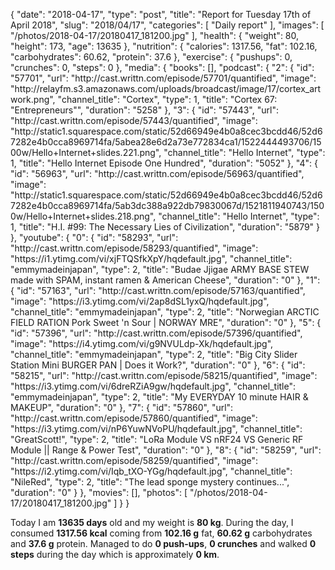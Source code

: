 {
    "date": "2018-04-17",
    "type": "post",
    "title": "Report for Tuesday 17th of April 2018",
    "slug": "2018\/04\/17",
    "categories": [
        "Daily report"
    ],
    "images": [
        "\/photos\/2018-04-17\/20180417_181200.jpg"
    ],
    "health": {
        "weight": 80,
        "height": 173,
        "age": 13635
    },
    "nutrition": {
        "calories": 1317.56,
        "fat": 102.16,
        "carbohydrates": 60.62,
        "protein": 37.6
    },
    "exercise": {
        "pushups": 0,
        "crunches": 0,
        "steps": 0
    },
    "media": {
        "books": [],
        "podcast": {
            "2": {
                "id": "57701",
                "url": "http:\/\/cast.writtn.com\/episode\/57701\/quantified",
                "image": "http:\/\/relayfm.s3.amazonaws.com\/uploads\/broadcast\/image\/17\/cortex_artwork.png",
                "channel_title": "Cortex",
                "type": 1,
                "title": "Cortex 67: \"Entrepreneurs\"",
                "duration": "5258"
            },
            "3": {
                "id": "57443",
                "url": "http:\/\/cast.writtn.com\/episode\/57443\/quantified",
                "image": "http:\/\/static1.squarespace.com\/static\/52d66949e4b0a8cec3bcdd46\/52d67282e4b0cca8969714fa\/5abea28e6d2a73e772834ca1\/1522444493706\/1500w\/Hello+Internet+slides.221.png",
                "channel_title": "Hello Internet",
                "type": 1,
                "title": "Hello Internet Episode One Hundred",
                "duration": "5052"
            },
            "4": {
                "id": "56963",
                "url": "http:\/\/cast.writtn.com\/episode\/56963\/quantified",
                "image": "http:\/\/static1.squarespace.com\/static\/52d66949e4b0a8cec3bcdd46\/52d67282e4b0cca8969714fa\/5ab3dc388a922db79830067d\/1521811940743\/1500w\/Hello+Internet+slides.218.png",
                "channel_title": "Hello Internet",
                "type": 1,
                "title": "H.I. #99: The Necessary Lies of Civilization",
                "duration": "5879"
            }
        },
        "youtube": {
            "0": {
                "id": "58293",
                "url": "http:\/\/cast.writtn.com\/episode\/58293\/quantified",
                "image": "https:\/\/i1.ytimg.com\/vi\/xjFTQSfkXpY\/hqdefault.jpg",
                "channel_title": "emmymadeinjapan",
                "type": 2,
                "title": "Budae Jjigae ARMY BASE STEW made with SPAM, instant ramen & American Cheese",
                "duration": "0"
            },
            "1": {
                "id": "57163",
                "url": "http:\/\/cast.writtn.com\/episode\/57163\/quantified",
                "image": "https:\/\/i3.ytimg.com\/vi\/2ap8dSL1yxQ\/hqdefault.jpg",
                "channel_title": "emmymadeinjapan",
                "type": 2,
                "title": "Norwegian ARCTIC FIELD RATION Pork Sweet 'n Sour | NORWAY MRE",
                "duration": "0"
            },
            "5": {
                "id": "57396",
                "url": "http:\/\/cast.writtn.com\/episode\/57396\/quantified",
                "image": "https:\/\/i4.ytimg.com\/vi\/g9NVULdp-Xk\/hqdefault.jpg",
                "channel_title": "emmymadeinjapan",
                "type": 2,
                "title": "Big City Slider Station Mini BURGER PAN | Does it Work?",
                "duration": "0"
            },
            "6": {
                "id": "58215",
                "url": "http:\/\/cast.writtn.com\/episode\/58215\/quantified",
                "image": "https:\/\/i3.ytimg.com\/vi\/6dreRZiA9gw\/hqdefault.jpg",
                "channel_title": "emmymadeinjapan",
                "type": 2,
                "title": "My EVERYDAY 10 minute  HAIR & MAKEUP",
                "duration": "0"
            },
            "7": {
                "id": "57860",
                "url": "http:\/\/cast.writtn.com\/episode\/57860\/quantified",
                "image": "https:\/\/i3.ytimg.com\/vi\/nP6YuwNVoPU\/hqdefault.jpg",
                "channel_title": "GreatScott!",
                "type": 2,
                "title": "LoRa Module VS nRF24 VS Generic RF Module || Range & Power Test",
                "duration": "0"
            },
            "8": {
                "id": "58259",
                "url": "http:\/\/cast.writtn.com\/episode\/58259\/quantified",
                "image": "https:\/\/i2.ytimg.com\/vi\/Iqb_tXO-YGg\/hqdefault.jpg",
                "channel_title": "NileRed",
                "type": 2,
                "title": "The lead sponge mystery continues...",
                "duration": "0"
            }
        },
        "movies": [],
        "photos": [
            "\/photos\/2018-04-17\/20180417_181200.jpg"
        ]
    }
}

Today I am <strong>13635 days</strong> old and my weight is <strong>80 kg</strong>. During the day, I consumed <strong>1317.56 kcal</strong> coming from <strong>102.16 g</strong> fat, <strong>60.62 g</strong> carbohydrates and <strong>37.6 g</strong> protein. Managed to do <strong>0 push-ups</strong>, <strong>0 crunches</strong> and walked <strong>0 steps</strong> during the day which is approximately <strong>0 km</strong>.